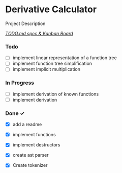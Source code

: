 # Derivative Calculator

Project Description

<em>[TODO.md spec & Kanban Board](https://bit.ly/3fCwKfM)</em>

### Todo

- [ ] implement linear representation of a function tree  
- [ ] implement function tree simplification  
- [ ] implement implicit multiplication  

### In Progress

- [ ] implement derivation of known functions  
- [ ] implement derivation  

### Done ✓

- [x] add a readme  
- [x] implement functions  
- [x] implement destructors  
- [x] create ast parser  
- [x] Create tokenizer  

